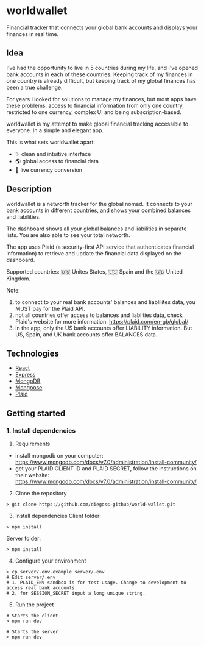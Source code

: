 # worldwallet
Financial tracker that connects your global bank accounts and displays your finances in real time.

## Idea
I've had the opportunity to live in 5 countries during my life, and I've opened bank accounts in each of these countries. Keeping track of my finances in one country is already difficult, but keeping track of my global finances has been a true challenge.

For years I looked for solutions to manage my finances, but most apps have these problems: access to financial information from only one country, restricted to one currency, complex UI and being subscription-based.

worldwallet is my attempt to make global financial tracking accessible to everyone. In a simple and elegant app.

This is what sets worldwallet apart:
* ✨ clean and intuitive interface
* 🌎 global access to financial data
* 💸 live currency conversion

## Description
worldwallet is a networth tracker for the global nomad. It connects to your bank accounts in different countries, and shows your combined balances and liabilities.

The dashboard shows all your global balances and liabilities in separate lists. You are also able to see your total networth.

The app uses Plaid (a security-first API service that authenticates financial information) to retrieve and update the financial data displayed on the dashboard.

Supported countries: 🇺🇸 Unites States, 🇪🇸 Spain and the 🇬🇧 United Kingdom.

Note: 
1) to connect to your real bank accounts' balances and liablilites data, you MUST pay for the Plaid API.
2) not all countries offer access to balances and liablities data, check Plaid's website for more information: https://plaid.com/en-gb/global/
3) in the app, only the US bank accounts offer LIABILITY information. But US, Spain, and UK bank accounts offer BALANCES data. 

## Technologies
* [React](https://reactjs.org/)
* [Express](https://expressjs.com/)
* [MongoDB](https://www.mongodb.com/)
* [Mongoose](https://mongoosejs.com/)
* [Plaid](https://plaid.com/en-gb/)

## Getting started

### 1. Install dependencies
1) Requirements
* install mongodb on your computer: https://www.mongodb.com/docs/v7.0/administration/install-community/
* get your PLAID CLIENT ID and PLAID SECRET, follow the instructions on their website: https://www.mongodb.com/docs/v7.0/administration/install-community/

2) Clone the repository
```
> git clone https://github.com/diegoss-github/world-wallet.git
```

3) Install dependencies
Client folder:
```
> npm install
```

Server folder:
```
> npm install
```

4) Configure your environment
```
> cp server/.env.example server/.env
# Edit server/.env
# 1. PLAID_ENV sandbox is for test usage. Change to development to access real bank accounts.
# 2. for SESSION_SECRET input a long unique string.
```

5) Run the project
```
# Starts the client
> npm run dev

# Starts the server
> npm run dev
```
